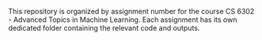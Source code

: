 This repository is organized by assignment number for the course CS 6302 - Advanced Topics in Machine Learning. Each assignment has its own dedicated folder containing the relevant code and outputs.